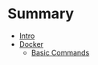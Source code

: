 # Summary

* [Intro](README.md)
* [Docker](docker/README.md)
   * [Basic Commands](docker/basiccommands.md)

